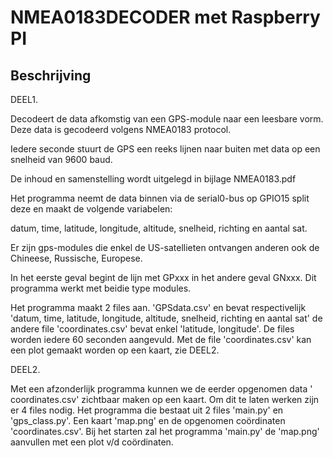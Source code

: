 # NMEA0183DECODER met Raspberry PI
## Beschrijving
DEEL1. 

Decodeert de data afkomstig van een GPS-module naar een leesbare vorm. Deze data is gecodeerd volgens NMEA0183 protocol.

Iedere seconde stuurt de GPS een reeks lijnen naar buiten met data op een snelheid van 9600 baud.

De inhoud en samenstelling wordt uitgelegd in bijlage NMEA0183.pdf

Het programma neemt de data binnen via de serial0-bus op GPIO15 split deze en maakt de volgende variabelen: 

datum, time, latitude, longitude, altitude, snelheid, richting en aantal sat.

Er zijn gps-modules die enkel de US-satellieten ontvangen anderen ook de Chineese, Russische, Europese.

In het eerste geval begint de lijn met GPxxx in het andere geval GNxxx. Dit programma werkt met beidie type modules.

Het programma maakt 2 files aan. 'GPSdata.csv' en bevat respectivelijk 'datum, time, latitude, longitude, altitude, snelheid, richting en aantal sat'
de andere file 'coordinates.csv' bevat enkel 'latitude, longitude'. De files worden iedere 60 seconden aangevuld.
Met de file 'coordinates.csv' kan een plot gemaakt worden op een kaart, zie DEEL2.

DEEL2.

Met een afzonderlijk programma kunnen we de eerder opgenomen data ' coordinates.csv' zichtbaar maken op een kaart.
Om dit te laten werken zijn er 4 files nodig. Het programma die bestaat uit 2 files 'main.py' en 'gps_class.py'. Een kaart 'map.png' en de opgenomen coördinaten 'coordinates.csv'.
Bij het starten zal het programma 'main.py' de 'map.png' aanvullen met een plot v/d coördinaten.
















